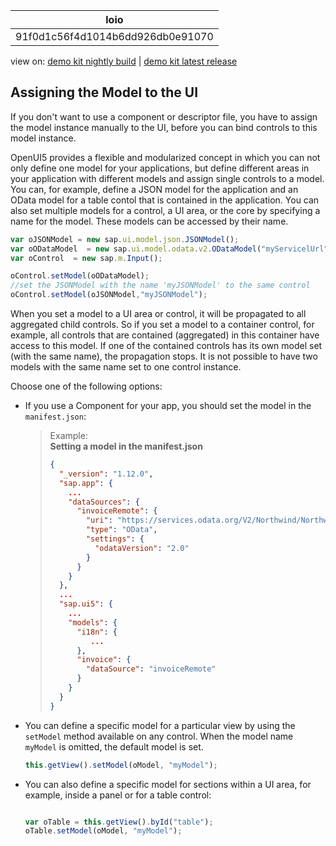 <!-- loio91f0d1c56f4d1014b6dd926db0e91070 -->

| loio |
| -----|
| 91f0d1c56f4d1014b6dd926db0e91070 |

<div id="loio">

view on: [demo kit nightly build](https://openui5nightly.hana.ondemand.com/#/topic/91f0d1c56f4d1014b6dd926db0e91070) | [demo kit latest release](https://openui5.hana.ondemand.com/#/topic/91f0d1c56f4d1014b6dd926db0e91070)</div>

## Assigning the Model to the UI

If you don't want to use a component or descriptor file, you have to assign the model instance manually to the UI, before you can bind controls to this model instance.

OpenUI5 provides a flexible and modularized concept in which you can not only define one model for your applications, but define different areas in your application with different models and assign single controls to a model. You can, for example, define a JSON model for the application and an OData model for a table contol that is contained in the application. You can also set multiple models for a control, a UI area, or the core by specifying a name for the model. These models can be accessed by their name.

``` js
var oJSONModel = new sap.ui.model.json.JSONModel();
var oODataModel  = new sap.ui.model.odata.v2.ODataModel("myServicelUrl");
var oControl  = new sap.m.Input();

oControl.setModel(oODataModel);
//set the JSONModel with the name 'myJSONModel' to the same control
oControl.setModel(oJSONModel,"myJSONModel");
```

When you set a model to a UI area or control, it will be propagated to all aggregated child controls. So if you set a model to a container control, for example, all controls that are contained \(aggregated\) in this container have access to this model. If one of the contained controls has its own model set \(with the same name\), the propagation stops. It is not possible to have two models with the same name set to one control instance.

Choose one of the following options:

-   If you use a Component for your app, you should set the model in the `manifest.json`:

    > Example:  
    > **Setting a model in the manifest.json**
    > 
    > ``` json
    > {
    >   "_version": "1.12.0",
    >   "sap.app": {
    >     ...
    >     "dataSources": {
    >       "invoiceRemote": {
    >         "uri": "https://services.odata.org/V2/Northwind/Northwind.svc/",
    >         "type": "OData",
    >         "settings": {
    >           "odataVersion": "2.0"
    >         }
    >       }
    >     }
    >   },
    >   ...
    >   "sap.ui5": {
    >     ...
    >     "models": {
    >       "i18n": {
    >          ...
    >       },
    >       "invoice": {
    >         "dataSource": "invoiceRemote"
    >       }
    >     }
    >   }
    > }
    > ```

-   You can define a specific model for a particular view by using the `setModel` method available on any control. When the model name `myModel` is omitted, the default model is set.

    ``` js
    this.getView().setModel(oModel, "myModel");
    ```

-   You can also define a specific model for sections within a UI area, for example, inside a panel or for a table control:

    ``` js
    
    var oTable = this.getView().byId("table");
    oTable.setModel(oModel, "myModel");
    ```


